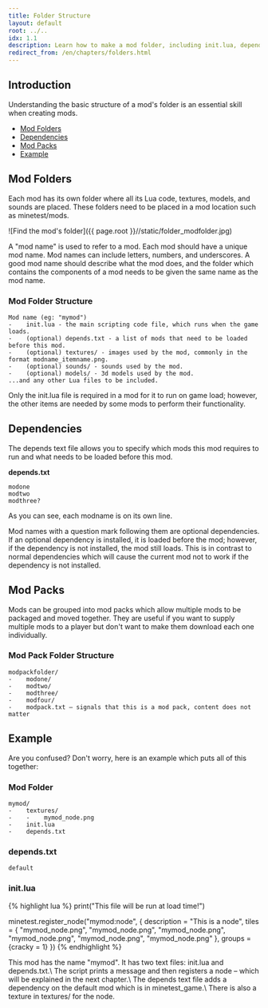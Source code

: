 ```yaml
---
title: Folder Structure
layout: default
root: ../..
idx: 1.1
description: Learn how to make a mod folder, including init.lua, depends.txt and more.
redirect_from: /en/chapters/folders.html
---
```


## Introduction

Understanding the basic structure of a mod's folder
is an essential skill when creating mods.

* [Mod Folders](#mod-folders)
* [Dependencies](#dependencies)
* [Mod Packs](#mod-packs)
* [Example](#example)

## Mod Folders

Each mod has its own folder where all its Lua code, textures, models, and sounds
are placed. These folders need to be placed in a mod location such as
minetest/mods.

![Find the mod's folder]({{ page.root }}//static/folder_modfolder.jpg)

A "mod name" is used to refer to a mod. Each mod should have a unique mod name.
Mod names can include letters, numbers, and underscores. A good mod name should
describe what the mod does, and the folder which contains the components of a mod
needs to be given the same name as the mod name.

### Mod Folder Structure
    Mod name (eg: "mymod")
    -    init.lua - the main scripting code file, which runs when the game loads.
    -    (optional) depends.txt - a list of mods that need to be loaded before this mod.
    -    (optional) textures/ - images used by the mod, commonly in the format modname_itemname.png.
    -    (optional) sounds/ - sounds used by the mod.
    -    (optional) models/ - 3d models used by the mod.
    ...and any other Lua files to be included.

Only the init.lua file is required in a mod for it to run on game load; however,
the other items are needed by some mods to perform their functionality.

## Dependencies

The depends text file allows you to specify which mods this mod requires to run and what
needs to be loaded before this mod.

**depends.txt**

    modone
    modtwo
    modthree?

As you can see, each modname is on its own line.

Mod names with a question mark following them are optional dependencies.
If an optional dependency is installed, it is loaded before the mod;
however, if the dependency is not installed, the mod still loads.
This is in contrast to normal dependencies which will cause the current
mod not to work if the dependency is not installed.

## Mod Packs

Mods can be grouped into mod packs which allow multiple mods to be packaged
and moved together. They are useful if you want to supply multiple mods to
a player but don't want to make them download each one individually.

### Mod Pack Folder Structure
    modpackfolder/
    -    modone/
    -    modtwo/
    -    modthree/
    -    modfour/
    -    modpack.txt – signals that this is a mod pack, content does not matter

## Example

Are you confused? Don't worry, here is an example which puts all of this together:

### Mod Folder
    mymod/
    -    textures/
    -    -    mymod_node.png
    -    init.lua
    -    depends.txt


### depends.txt
    default

### init.lua
{% highlight lua %}
print("This file will be run at load time!")

minetest.register_node("mymod:node", {
    description = "This is a node",
    tiles = {
        "mymod_node.png",
        "mymod_node.png",
        "mymod_node.png",
        "mymod_node.png",
        "mymod_node.png",
        "mymod_node.png"
    },
    groups = {cracky = 1}
})
{% endhighlight %}

This mod has the name "mymod". It has two text files: init.lua and depends.txt.\\
The script prints a message and then registers a node – which will be explained in the next chapter.\\
The depends text file adds a dependency on the default mod which is in minetest_game.\\
There is also a texture in textures/ for the node.
